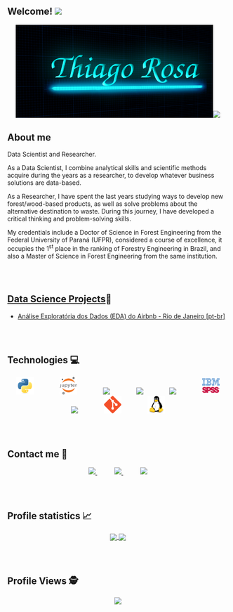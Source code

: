 ## Welcome! <img src="https://raw.githubusercontent.com/iampavangandhi/iampavangandhi/master/gifs/Hi.gif" width="30px"></h2>

<p align="center">
  <img src="name4.png" width=450px/><img src="chart-cort.gif" width=500px/>
</p>

## About me

Data Scientist and Researcher.

As a Data Scientist, I combine analytical skills and scientific methods acquire during the years as a researcher, to develop whatever business solutions are data-based.

As a Researcher, I have spent the last years studying ways to develop new forest/wood-based products, as well as solve problems about the alternative destination to waste. During this journey, I have developed a critical thinking and problem-solving skills.

My credentials include a Doctor of Science in Forest Engineering from the Federal University of Paraná (UFPR), considered a course of excellence, it occupies the 1<sup>st</sup> place in the ranking of Forestry Engineering in Brazil, and also a Master of Science in Forest Engineering from the same institution. 

</br>
</br>

## [Data Science Projects](https://github.com/thiagosouzadarosa/Projects/blob/main/README.md):briefcase:

* [Análise Exploratória dos Dados (EDA) do Airbnb - Rio de Janeiro  [pt-br]](https://github.com/thiagosouzadarosa/Projects/blob/main/An%C3%A1lise_Explorat%C3%B3ria_dos_Dados_do_Airbnb(Rio_de_Janeiro).ipynb)

</br>
</br>

## Technologies :computer:
<p align="center">
    <img height="40" src="https://raw.githubusercontent.com/devicons/devicon/master/icons/python/python-original.svg">
    &nbsp;&nbsp;&nbsp;&nbsp;&nbsp;&nbsp;&nbsp;&nbsp;&nbsp;&nbsp;&nbsp;&nbsp;&nbsp;
    <img height="40" src="https://raw.githubusercontent.com/devicons/devicon/master/icons/jupyter/jupyter-original-wordmark.svg">
    &nbsp;&nbsp;&nbsp;&nbsp;&nbsp;&nbsp;&nbsp;&nbsp;&nbsp;&nbsp;&nbsp;&nbsp;&nbsp;
    <img height="40" src="https://image.flaticon.com/icons/png/512/732/732222.png">
    &nbsp;&nbsp;&nbsp;&nbsp;&nbsp;&nbsp;&nbsp;&nbsp;&nbsp;&nbsp;&nbsp;&nbsp;&nbsp;
    <img height="40" src="https://img.icons8.com/color/452/power-bi.png">
    &nbsp;&nbsp;&nbsp;&nbsp;&nbsp;&nbsp;&nbsp;&nbsp;&nbsp;&nbsp;&nbsp;&nbsp;&nbsp;
    <img height="40" src="https://upload.wikimedia.org/wikipedia/commons/thumb/2/21/Matlab_Logo.png/667px-Matlab_Logo.png">
    &nbsp;&nbsp;&nbsp;&nbsp;&nbsp;&nbsp;&nbsp;&nbsp;&nbsp;&nbsp;&nbsp;&nbsp;&nbsp;
    <img height="40" src="https://raw.githubusercontent.com/devicons/devicon/master/icons/spss/spss-original.svg">
     &nbsp;&nbsp;&nbsp;&nbsp;&nbsp;&nbsp;&nbsp;&nbsp;&nbsp;&nbsp;&nbsp;&nbsp;&nbsp;
    <img height="40" src="https://szkolenia-gambit.net.pl/obrazki/st/statgraph_logo.png">
     &nbsp;&nbsp;&nbsp;&nbsp;&nbsp;&nbsp;&nbsp;&nbsp;&nbsp;&nbsp;&nbsp;&nbsp;&nbsp;
    <img height="40" src="https://raw.githubusercontent.com/devicons/devicon/master/icons/git/git-original.svg">
    &nbsp;&nbsp;&nbsp;&nbsp;&nbsp;&nbsp;&nbsp;&nbsp;&nbsp;&nbsp;&nbsp;&nbsp;&nbsp;
    <!--<img height="40" src="https://raw.githubusercontent.com/devicons/devicon/master/icons/github/github-original.svg">
    &nbsp;&nbsp;&nbsp;&nbsp;&nbsp;&nbsp;&nbsp;&nbsp;&nbsp;&nbsp;&nbsp;&nbsp;&nbsp;-->
    <img height="40" src="https://raw.githubusercontent.com/devicons/devicon/master/icons/linux/linux-original.svg" >
    &nbsp;&nbsp;&nbsp;&nbsp;&nbsp;&nbsp;&nbsp;&nbsp;&nbsp;&nbsp;&nbsp;&nbsp;&nbsp;
</p>

<!--## Skills :nerd_face:-->

<br/>
<br/>

## Contact me :iphone:

<p align="center">
  <a href="https://www.linkedin.com/in/thiagosouzadarosa">
    <img src="https://img.shields.io/badge/linkedin-%230077B5.svg?&style=for-the-badge&logo=linkedin&logoColor=white&link=mailto:https://www.linkedin.com/in/thiagosouzadarosa/">
  </a>
  &nbsp;&nbsp;&nbsp;&nbsp;&nbsp;&nbsp;&nbsp;&nbsp;&nbsp;
  <a href="mailto:thiagosouzadarosa@gmail.com">
    <img src="https://img.shields.io/badge/gmail-D14836?&style=for-the-badge&logo=gmail&logoColor=white&link=mailto:thiagosouzadarosa@gmail.com">
  </a>
  &nbsp;&nbsp;&nbsp;&nbsp;&nbsp;&nbsp;&nbsp;&nbsp;&nbsp;
  <a href="https://github.com/thiagosouzadarosa">
    <img  src="https://img.shields.io/badge/github-%23100000.svg?&style=for-the-badge&logo=github&logoColor=white&link=mailto:https://github.com/thiagosouzadarosa">
  </a>
  
</p>


</br>
</br>

## Profile statistics :chart_with_upwards_trend: <br>
<p align="center">
  <a href="https://github.com/anuraghazra/github-readme-stats">
    <img
      align="center"
      src="https://github-readme-stats.vercel.app/api/top-langs/?username=thiagosouzadarosa&layout=compact"
    />
  </a>
  <a href="https://github.com/anuraghazra/github-readme-stats">
    <img
      align="center"
      height="165"
      src="https://github-readme-stats.vercel.app/api?username=thiagosouzadarosa&count_private=true&show_icons=true&custom_title=Github%20Status&hide=issues"
    />
  </a>
</p

  <p align="center"> 

</br>
</br>
  
 ## Profile Views :detective: <br>
 <p align="center"> 
   <img alingn="center" src="https://profile-counter.glitch.me/thiagosouzadarosa/count.svg" />
 </p>

</p>
